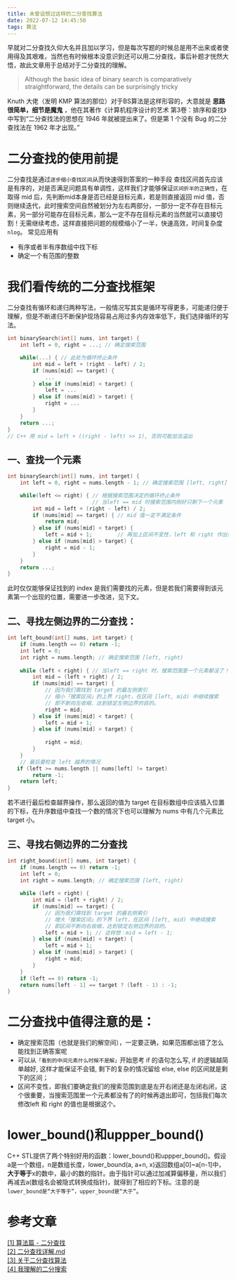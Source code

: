 ```yaml
---
title: 未曾设想过这样的二分查找算法
date: 2022-07-12 14:45:50
tags: 算法
---
```


早就对二分查找久仰大名并且加以学习，但是每次写题的时候总是用不出来或者使用得及其艰难，当然也有时候根本没意识到还可以用二分查找，事后补题才恍然大悟，故此文章用于总结对于二分查找的理解。

>Although the basic idea of binary search is comparatively straightforward, the details can be surprisingly tricky

Knuth 大佬（发明 KMP 算法的那位）对于BS算法是这样形容的，大意就是 **思路很简单，细节是魔鬼** ，他在其著作《计算机程序设计的艺术 第3卷：排序和查找》中写到“二分查找法的思想在 1946 年就被提出来了。但是第 1 个没有 Bug 的二分查找法在 1962 年才出现。”
<!--more-->

# 二分查找的使用前提

二分查找是通过`逐步缩小查找区间`从而快速得到答案的一种手段
查找区间首先应该是有序的，对是否满足问题具有单调性，这样我们才能够保证`区间折半的正确性`，在取得 mid 后，先判断mid本身是否已经是目标元素，若是则直接返回 mid 值，否则继续迭代，此时搜索空间自然被划分为左右两部分，一部分一定不存在目标元素，另一部分可能存在目标元素，那么一定不存在目标元素的当然就可以直接切割！无需继续考虑，这样直接把问题的规模缩小了一半，快速高效，时间复杂度`nlog`。
常见应用有
- 有序或者半有序数组中找下标
- 确定一个有范围的整数

# 我们看传统的二分查找框架

二分查找有循环和递归两种写法，一般情况写其实是循环写得更多，可能递归便于理解，但是不断递归不断保护现场容易占用过多内存效率低下，我们选择循环的写法。
```c++
int binarySearch(int[] nums, int target) {
    int left = 0, right = ...; // 确定搜索范围

    while(...) { // 此处为循环终止条件
        int mid = left + (right - left) / 2;
        if (nums[mid] == target) {
            ...
        } else if (nums[mid] < target) {
            left = ...
        } else if (nums[mid] > target) {
            right = ...
        }
    }
    return ...;
}
// C++ 用 mid = left + ((right - left) >> 1), 否则可能加法溢出
```
## 一、查找一个元素
```c++
int binarySearch(int[] nums, int target) {
    int left = 0, right = nums.length - 1; // 确定搜索范围 [left, right]

    while(left <= right) { // 根据搜索范围决定的循环终止条件
                           // 当left == mid 时搜索范围内刚好只剩下一个元素
        int mid = left + (right - left) / 2;
        if (nums[mid] == target) { // mid 值一定不满足条件
            return mid;
        } else if (nums[mid] < target) {
            left = mid + 1;        // 再加上区间不变性，left 和 right 作出如下改变
        } else if (nums[mid] > target) {
            right = mid - 1;
        }
    }
    return ...;
}
```

此时仅仅能够保证找到的 index 是我们需要找的元素，但是若我们需要得到该元素第一个出现的位置，需要进一步改进，见下文。

## 二、寻找左侧边界的二分查找：
```c++
int left_bound(int[] nums, int target) {
    if (nums.length == 0) return -1;
    int left = 0;
    int right = nums.length; // 确定搜索范围 [left, right)
    
    while (left < right) { // 当left == right 时，搜索范围里一个元素都没了！
        int mid = (left + right) / 2;
        if (nums[mid] == target) {
            // 因为我们需找到 target 的最左侧索引
            // 缩小「搜索区间」的上界 right，在区间 [left, mid) 中继续搜索
            // 即不断向左收缩，达到锁定左侧边界的目的。
            right = mid;
        } else if (nums[mid] < target) {
            left = mid + 1;
        } else if (nums[mid] > target) {
 
            right = mid; 
        }
    }
    // 最后要检查 left 越界的情况
   if (left >= nums.length || nums[left] != target)
        return -1;
    return left;
}
```
若不进行最后检查越界操作，那么返回的值为 target 在目标数组中应该插入位置的下标，在升序数组中查找一个数的情况下也可以理解为 nums 中有几个元素比 target 小。

## 三、寻找右侧边界的二分查找
```c++
int right_bound(int[] nums, int target) {
    if (nums.length == 0) return -1;
    int left = 0;
    int right = nums.length; // 确定搜索范围 [left, right)
    
    while (left < right) {
        int mid = (left + right) / 2;
        if (nums[mid] == target) {
            // 因为我们需找到 target 的最右侧索引
            // 增大「搜索区间」的下界 left，在区间 [left, mid) 中继续搜索
            // 即区间不断向右收缩，达到锁定右侧边界的目的。
            left = mid + 1; // 这样想：mid = left - 1;
        } else if (nums[mid] < target) {
            left = mid + 1;
        } else if (nums[mid] > target) {
            right = mid;
        }
    }
    if (left == 0) return -1;
    return nums[left - 1] == target ? (left - 1) : -1;
}
```
# 二分查找中值得注意的是：

- 确定搜索范围（也就是我们的解空间），一定要正确，如果范围都出错了怎么能找到正确答案呢
- 可以从`「看到的中间元素什么时候不是解」`开始思考 if 的语句怎么写, if 的逻辑越简单越好, 这样才能保证不会错, 剩下的复杂的情况留给 else, else 的区间就是剩下的区间；
- 区间不变性，即我们要确定我们的搜索范围到底是左开右闭还是左闭右闭，这个很重要，当搜索范围里一个元素都没有了的时候再退出即可，包括我们每次修改left 和 right 的值也是根据这个。

# lower_bound()和uppper_bound()

C++ STL提供了两个特别好用的函数：lower_bound()和uppper_bound()。假设a是一个数组，n是数组长度，lower_bound(a, a+n, x)返回数组a[0]~a[n-1]中，**大于等于**x的数中，最小的数的指针。由于指针可以通过加减算偏移量，所以我们再减去a(数组名会被隐式转换成指针)，就得到了相应的下标。注意的是`lower_bound是“大于等于”，upper_bound是“大于”`。

# 参考文章

[[1] 算法篇 - 二分查找](https://wangjintian.com/2021/05/04/%E7%AE%97%E6%B3%95%E7%AF%87%20-%20%E4%BA%8C%E5%88%86%E6%9F%A5%E6%89%BE/#%E4%BA%8C%E5%88%86%E6%9F%A5%E6%89%BE)  
[[2] 二分查找详解.md](https://github.com/labuladong/fucking-algorithm/blob/master/%E7%AE%97%E6%B3%95%E6%80%9D%E7%BB%B4%E7%B3%BB%E5%88%97/%E4%BA%8C%E5%88%86%E6%9F%A5%E6%89%BE%E8%AF%A6%E8%A7%A3.md)  
[[3] 关于二分查找算法](https://quant67.com/post/algorithms/binary-search/binary-search.html#org116fda2)  
[[4] 我理解的二分搜索](https://www.programminghunter.com/article/3255122993/)